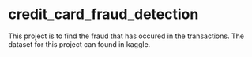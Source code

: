 # credit_card_fraud_detection
This project is to find the fraud that has occured in the transactions.
The dataset for this project can found in kaggle.
